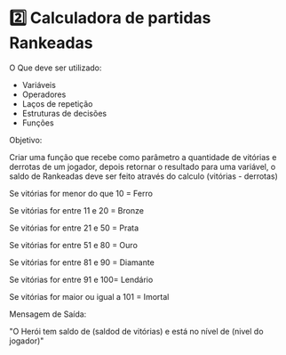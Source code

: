 # 2️⃣ Calculadora de partidas Rankeadas

O Que deve ser utilizado:

- Variáveis
- Operadores
- Laços de repetição
- Estruturas de decisões
- Funções

Objetivo:

Criar uma função que recebe como parâmetro a quantidade de vitórias e derrotas de um jogador,
depois retornar o resultado para uma variável, o saldo de Rankeadas deve ser feito através do calculo (vitórias - derrotas)

Se vitórias for menor do que 10 = Ferro

Se vitórias for entre 11 e 20 = Bronze

Se vitórias for entre 21 e 50 = Prata

Se vitórias for entre 51 e 80 = Ouro

Se vitórias for entre 81 e 90 = Diamante

Se vitórias for entre 91 e 100= Lendário

Se vitórias for maior ou igual a 101 = Imortal

Mensagem de Saída:

"O Herói tem saldo de (saldod de vitórias) e está no nível de (nivel do jogador)"
